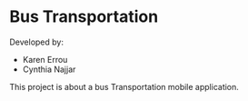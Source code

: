 # Bus Transportation

Developed by:
- Karen Errou
- Cynthia Najjar

This project is about a bus Transportation mobile application.
